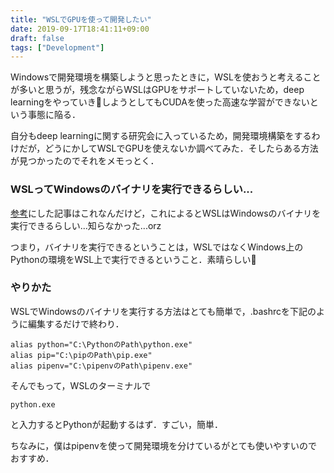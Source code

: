 ```yaml
---
title: "WSLでGPUを使って開発したい"
date: 2019-09-17T18:41:11+09:00
draft: false
tags: ["Development"]
---
```


Windowsで開発環境を構築しようと思ったときに，WSLを使おうと考えることが多いと思うが，残念ながらWSLはGPUをサポートしていないため，deep learningをやっていき💪しようとしてもCUDAを使った高速な学習ができないという事態に陥る．

自分もdeep learningに関する研究会に入っているため，開発環境構築をするわけだが，どうにかしてWSLでGPUを使えないか調べてみた．そしたらある方法が見つかったのでそれをメモっとく．

### WSLってWindowsのバイナリを実行できるらしい...

[参考](http://www.erogol.com/using-windows-wsl-for-deep-learning-development/)にした記事はこれなんだけど，これによるとWSLはWindowsのバイナリを実行できるらしい...知らなかった...orz

つまり，バイナリを実行できるということは，WSLではなくWindows上のPythonの環境をWSL上で実行できるということ．素晴らしい👏

### やりかた

WSLでWindowsのバイナリを実行する方法はとても簡単で，.bashrcを下記のように編集するだけで終わり．

```
alias python="C:\PythonのPath\python.exe"
alias pip="C:\pipのPath\pip.exe"
alias pipenv="C:\pipenvのPath\pipenv.exe"
```

そんでもって，WSLのターミナルで

```
python.exe
```

と入力するとPythonが起動するはず．すごい，簡単．

ちなみに，僕はpipenvを使って開発環境を分けているがとても使いやすいのでおすすめ．